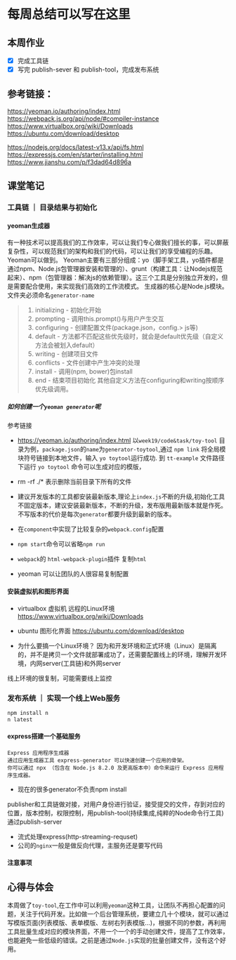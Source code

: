 # 每周总结可以写在这里
##  本周作业
- [x] 完成工具链
- [x] 写完 publish-sever 和 publish-tool，完成发布系统

## 参考链接：
https://yeoman.io/authoring/index.html
https://webpack.js.org/api/node/#compiler-instance
https://www.virtualbox.org/wiki/Downloads
https://ubuntu.com/download/desktop

https://nodejs.org/docs/latest-v13.x/api/fs.html
https://expressjs.com/en/starter/installing.html
https://www.jianshu.com/p/f3dad64d896a


## 课堂笔记

### 工具链 ｜ 目录结果与初始化
#### yeoman生成器
有一种技术可以提高我们的工作效率，可以让我们专心做我们擅长的事，可以屏蔽复杂性，可以规范我们的架构和我们的代码，可以让我们的享受编程的乐趣。Yeoman可以做到。
Yeoman主要有三部分组成：yo（脚手架工具，yo插件都是通过npm、Node.js包管理器安装和管理的）、grunt（构建工具：让Nodejs规范起来）、npm（包管理器：解决js的依赖管理）。这三个工具是分别独立开发的，但是需要配合使用，来实现我们高效的工作流模式。
生成器的核心是Node.js模块。文件夹必须命名`generator-name`

> 1. initializing - 初始化开始
>  2. prompting - 调用this.prompt()与用户产生交互
>  3. configuring - 创建配置文件(package.json，config.> js等)
> 4. default - 方法都不匹配这些优先级时，就会是default优先级（自定义方法会被划入default）
> 5. writing - 创建项目文件
> 6. conflicts - 文件创建中产生冲突的处理
> 7. install - 调用(npm, bower)包install
> 8. end - 结束项目初始化 其他自定义方法在configuring和writing按顺序优先级调用。


##### 如何创建一个`yeoman generator`呢
参考链接
- https://yeoman.io/authoring/index.html
以`week19/code&task/toy-tool` 目录为例，`package.json`的`name`为`generator-toytool`,通过 `npm link` 将全局模块符号链接到本地文件，输入 `yo toytool`运行成功.
到 `tt-example` 文件路径下运行 `yo toytool` 命令可以生成对应的模版，

- rm -rf ./* 表示删除当前目录下所有的文件
- 建议开发版本的工具都安装最新版本,理论上`index.js`不断的升级,初始化工具不固定版本，建议安装最新版本，不断的升级，发布版用最新版本就是作死。不写版本的代价是每次`generator`都要升级到最新的版本。
- 在`component`中实现了比较复杂的`webpack.config`配置
- `npm start`命令可以省略`npm run`
- `webpack`的 `html-webpack-plugin`插件 复制`html`
- yeoman 可以让团队的人很容易复制配置

#### 安装虚拟机和图形界面
- virtualbox 虚拟机 远程的Linux环境 https://www.virtualbox.org/wiki/Downloads

- ubuntu 图形化界面 https://ubuntu.com/download/desktop

- 为什么要搞一个Linux环境？
因为和开发环境和正式环境（Linux）是隔离的，并不是拷贝一个文件就部署成功了，还需要配置线上的环境，理解开发环境，内网server(工具链)和外网server

线上环境的很复制，可能需要线上监控

### 发布系统 ｜ 实现一个线上Web服务
```bash
npm install n
n latest
```
#### express搭建一个基础服务
```
Express 应用程序生成器
通过应用生成器工具 express-generator 可以快速创建一个应用的骨架。
你可以通过 npx （包含在 Node.js 8.2.0 及更高版本中）命令来运行 Express 应用程序生成器。
```
- 现在的很多generator不负责npm install

publisher和工具链做对接，对用户身份进行验证，接受提交的文件，存到对应的位置，版本控制，权限控制，用publish-tool(持续集成,纯粹的Node命令行工具)通过publish-server
- 流式处理express(http-streaming-requset)
- 公司的`nginx`一般是做反向代理，主服务还是要写代码
#### 注意事项

## 心得与体会
本周做了`toy-tool`,在工作中可以利用`yeoman`这种工具，让团队不再担心配置的问题，关注于代码开发。比如做一个后台管理系统，要建立几十个模块，就可以通过写模版页面(列表模版、表单模版、左树右列表模版...)，根据不同的参数，再利用工具批量生成对应的模块界面，不用一个一个的手动创建文件，提高了工作效率，也能避免一些低级的错误。之前是通过`Node.js`实现的批量创建文件，没有这个好用。
